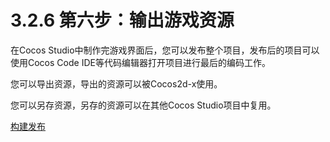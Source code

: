 # 3.2.6 第六步：输出游戏资源

在Cocos Studio中制作完游戏界面后，您可以发布整个项目，发布后的项目可以使用Cocos Code IDE等代码编辑器打开项目进行最后的编码工作。

您可以导出资源，导出的资源可以被Cocos2d-x使用。

您可以另存资源，另存的资源可以在其他Cocos Studio项目中复用。

[构建发布](../publish/zh.md)


